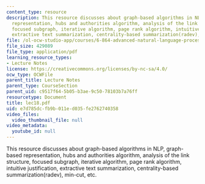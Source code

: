 ```yaml
---
content_type: resource
description: This resource discusses about graph-based algorithms in NLP, graph-based
  representation, hubs and authorities algorithm, analysis of the link structure,
  focused subgraph, iterative algorithm, page rank algorithm, intuitive justification,
  extractive text summarization, centrality-based summarization(radev), min-cut, etc.
file: /ol-ocw-studio-app/courses/6-864-advanced-natural-language-processing-fall-2005/e7d785dcfb9b011ed035fe2762740358_lec18.pdf
file_size: 429089
file_type: application/pdf
learning_resource_types:
- Lecture Notes
license: https://creativecommons.org/licenses/by-nc-sa/4.0/
ocw_type: OCWFile
parent_title: Lecture Notes
parent_type: CourseSection
parent_uid: c9517f64-5b05-b3ae-9c50-78103b7a76ff
resourcetype: Document
title: lec18.pdf
uid: e7d785dc-fb9b-011e-d035-fe2762740358
video_files:
  video_thumbnail_file: null
video_metadata:
  youtube_id: null
---
```

This resource discusses about graph-based algorithms in NLP, graph-based representation, hubs and authorities algorithm, analysis of the link structure, focused subgraph, iterative algorithm, page rank algorithm, intuitive justification, extractive text summarization, centrality-based summarization(radev), min-cut, etc.
